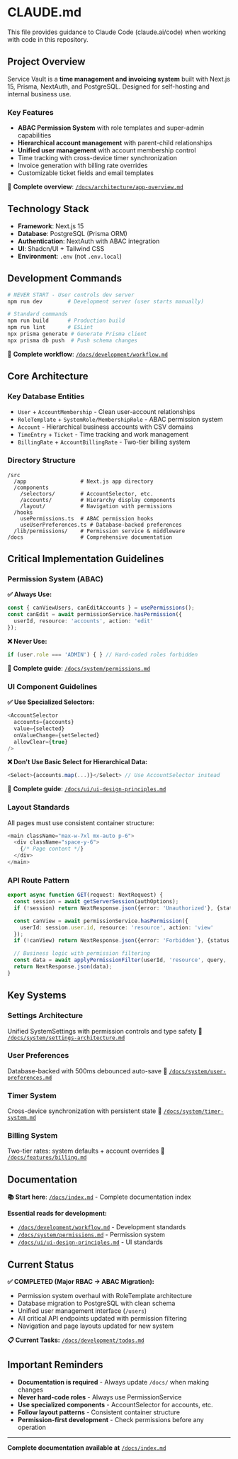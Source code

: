 # CLAUDE.md

This file provides guidance to Claude Code (claude.ai/code) when working with code in this repository.

## Project Overview

Service Vault is a **time management and invoicing system** built with Next.js 15, Prisma, NextAuth, and PostgreSQL. Designed for self-hosting and internal business use.

### Key Features

- **ABAC Permission System** with role templates and super-admin capabilities
- **Hierarchical account management** with parent-child relationships  
- **Unified user management** with account membership control
- Time tracking with cross-device timer synchronization
- Invoice generation with billing rate overrides
- Customizable ticket fields and email templates

📖 **Complete overview**: [`/docs/architecture/app-overview.md`](./docs/architecture/app-overview.md)

## Technology Stack

- **Framework**: Next.js 15
- **Database**: PostgreSQL (Prisma ORM)
- **Authentication**: NextAuth with ABAC integration
- **UI**: Shadcn/UI + Tailwind CSS
- **Environment**: `.env` (not `.env.local`)

## Development Commands

```bash
# NEVER START - User controls dev server
npm run dev        # Development server (user starts manually)

# Standard commands
npm run build      # Production build
npm run lint       # ESLint
npx prisma generate # Generate Prisma client
npx prisma db push  # Push schema changes
```

📖 **Complete workflow**: [`/docs/development/workflow.md`](./docs/development/workflow.md)

## Core Architecture

### Key Database Entities

- `User` + `AccountMembership` - Clean user-account relationships
- `RoleTemplate` + `SystemRole/MembershipRole` - ABAC permission system
- `Account` - Hierarchical business accounts with CSV domains
- `TimeEntry` + `Ticket` - Time tracking and work management
- `BillingRate` + `AccountBillingRate` - Two-tier billing system

### Directory Structure

```
/src
  /app                 # Next.js app directory
  /components
    /selectors/        # AccountSelector, etc.
    /accounts/         # Hierarchy display components
    /layout/           # Navigation with permissions
  /hooks
    usePermissions.ts  # ABAC permission hooks
    useUserPreferences.ts # Database-backed preferences
  /lib/permissions/    # Permission service & middleware
/docs                  # Comprehensive documentation
```

## Critical Implementation Guidelines

### Permission System (ABAC)

**✅ Always Use:**
```typescript
const { canViewUsers, canEditAccounts } = usePermissions();
const canEdit = await permissionService.hasPermission({
  userId, resource: 'accounts', action: 'edit'
});
```

**❌ Never Use:**
```typescript
if (user.role === 'ADMIN') { } // Hard-coded roles forbidden
```

📖 **Complete guide**: [`/docs/system/permissions.md`](./docs/system/permissions.md)

### UI Component Guidelines

**✅ Use Specialized Selectors:**
```typescript
<AccountSelector 
  accounts={accounts}
  value={selected}
  onValueChange={setSelected}
  allowClear={true}
/>
```

**❌ Don't Use Basic Select for Hierarchical Data:**
```typescript
<Select>{accounts.map(...)}</Select> // Use AccountSelector instead
```

📖 **Complete guide**: [`/docs/ui/ui-design-principles.md`](./docs/ui/ui-design-principles.md)

### Layout Standards

All pages must use consistent container structure:
```typescript
<main className="max-w-7xl mx-auto p-6">
  <div className="space-y-6">
    {/* Page content */}
  </div>
</main>
```

### API Route Pattern

```typescript
export async function GET(request: NextRequest) {
  const session = await getServerSession(authOptions);
  if (!session) return NextResponse.json({error: 'Unauthorized'}, {status: 401});

  const canView = await permissionService.hasPermission({
    userId: session.user.id, resource: 'resource', action: 'view'
  });
  if (!canView) return NextResponse.json({error: 'Forbidden'}, {status: 403});

  // Business logic with permission filtering
  const data = await applyPermissionFilter(userId, 'resource', query, 'id');
  return NextResponse.json(data);
}
```

## Key Systems

### Settings Architecture
Unified SystemSettings with permission controls and type safety
📖 [`/docs/system/settings-architecture.md`](./docs/system/settings-architecture.md)

### User Preferences
Database-backed with 500ms debounced auto-save
📖 [`/docs/system/user-preferences.md`](./docs/system/user-preferences.md)

### Timer System  
Cross-device synchronization with persistent state
📖 [`/docs/system/timer-system.md`](./docs/system/timer-system.md)

### Billing System
Two-tier rates: system defaults + account overrides
📖 [`/docs/features/billing.md`](./docs/features/billing.md)

## Documentation

**📚 Start here**: [`/docs/index.md`](./docs/index.md) - Complete documentation index

**Essential reads for development:**
- [`/docs/development/workflow.md`](./docs/development/workflow.md) - Development standards
- [`/docs/system/permissions.md`](./docs/system/permissions.md) - Permission system  
- [`/docs/ui/ui-design-principles.md`](./docs/ui/ui-design-principles.md) - UI standards

## Current Status

**✅ COMPLETED (Major RBAC → ABAC Migration):**
- Permission system overhaul with RoleTemplate architecture
- Database migration to PostgreSQL with clean schema
- Unified user management interface (`/users`)
- All critical API endpoints updated with permission filtering
- Navigation and page layouts updated for new system

**📋 Current Tasks:** [`/docs/development/todos.md`](./docs/development/todos.md)

## Important Reminders

- **Documentation is required** - Always update `/docs/` when making changes
- **Never hard-code roles** - Always use PermissionService
- **Use specialized components** - AccountSelector for accounts, etc.
- **Follow layout patterns** - Consistent container structure
- **Permission-first development** - Check permissions before any operation

---

**Complete documentation available at** [`/docs/index.md`](./docs/index.md)

